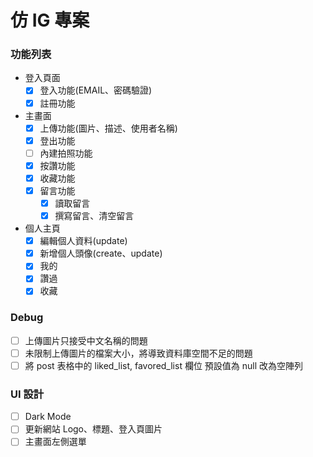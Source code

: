 # 仿 IG 專案

### 功能列表

- 登入頁面
  - [x] 登入功能(EMAIL、密碼驗證)
  - [x] 註冊功能
- 主畫面
  - [x] 上傳功能(圖片、描述、使用者名稱)
  - [x] 登出功能
  - [ ] 內建拍照功能
  - [x] 按讚功能
  - [x] 收藏功能
  - [x] 留言功能
    - [x] 讀取留言
    - [x] 撰寫留言、清空留言
- 個人主頁
  - [x] 編輯個人資料(update)
  - [x] 新增個人頭像(create、update)
  - [x] 我的
  - [x] 讚過
  - [x] 收藏

### Debug

- [ ] 上傳圖片只接受中文名稱的問題
- [ ] 未限制上傳圖片的檔案大小，將導致資料庫空間不足的問題
- [ ] 將 post 表格中的 liked_list, favored_list 欄位 預設值為 null 改為空陣列

### UI 設計

- [ ] Dark Mode
- [ ] 更新網站 Logo、標題、登入頁圖片
- [ ] 主畫面左側選單
